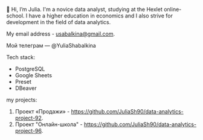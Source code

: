 👋 Hi, I’m Julia.
I'm a novice data analyst, studying at the Hexlet online-school.
I have a higher education in economics and I also strive for development in the field of data analytics.

My email address - usabalkina@gmail.com. 

Мой телеграм — @YuliaShabalkina

Tech stack:
- PostgreSQL
- Google Sheets
- Preset
- DBeaver

my projects:
1. Проект «Продажи» - https://github.com/JuliaSh90/data-analytics-project-92.
2. Проект "Онлайн-школа" - https://github.com/JuliaSh90/data-analytics-project-96.
<!---
JuliaSh90/JuliaSh90 is a ✨ special ✨ repository because its `README.md` (this file) appears on your GitHub profile.
You can click the Preview link to take a look at your changes.
--->
